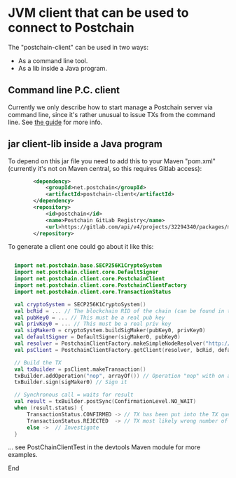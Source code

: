 # JVM client that can be used to connect to Postchain

The "postchain-client" can be used in two ways:

- As a command line tool.
- As a lib inside a Java program.

## Command line P.C. client

Currently we only describe how to start manage a Postchain server via command line, since it's rather unusual to issue 
TXs from the command line. See [the guide](https://gitlab.com/chromaway/postchain/-/wikis/QuickGuide) for more info.

## jar client-lib inside a Java program

To depend on this jar file you need to add this to your Maven "pom.xml" (currently it's not on Maven central, so this 
requires Gitlab access):

```xml
        <dependency>
            <groupId>net.postchain</groupId>
            <artifactId>postchain-client</artifactId>
        </dependency>
        <repository>
            <id>postchain</id>
            <name>Postchain GitLab Registry</name>
            <url>https://gitlab.com/api/v4/projects/32294340/packages/maven</url>
        </repository>
```

To generate a client one could go about it like this:

```kotlin

  import net.postchain.base.SECP256K1CryptoSystem
  import net.postchain.client.core.DefaultSigner
  import net.postchain.client.core.PostchainClient
  import net.postchain.client.core.PostchainClientFactory
  import net.postchain.client.core.TransactionStatus

  val cryptoSystem = SECP256K1CryptoSystem()
  val bcRid = ... // The blockchain RID of the chain (can be found in the logs when P.C. server starts) 
  val pubKey0 = ... // This must be a real pub key
  val privKey0 = ... // This must be a real priv key
  val sigMaker0 = cryptoSystem.buildSigMaker(pubKey0, privKey0)
  val defaultSigner = DefaultSigner(sigMaker0, pubKey0)
  val resolver = PostchainClientFactory.makeSimpleNodeResolver("http://127.0.0.1:${nodes[0].getRestApiHttpPort()}")
  val psClient = PostchainClientFactory.getClient(resolver, bcRid, defaultSigner)

  // Build the TX 
  val txBuilder = psClient.makeTransaction()
  txBuilder.addOperation("nop", arrayOf()) // Operation "nop" with on arguments
  txBuilder.sign(sigMaker0) // Sign it

  // Synchronous call = waits for result
  val result = txBuilder.postSync(ConfirmationLevel.NO_WAIT)
  when (result.status) {
      TransactionStatus.CONFIRMED -> // TX has been put into the TX queue of the Postchain server
      TransactionStatus.REJECTED  -> // TX most likely wrong number of args
      else ->  // Investigate
  }
```
... see PostChainClientTest in the devtools Maven module for more examples. 


End

